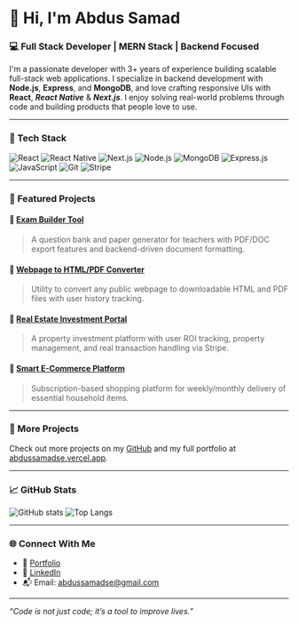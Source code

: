 # 👋 Hi, I'm Abdus Samad

### 💻 Full Stack Developer | MERN Stack | Backend Focused

I'm a passionate developer with 3+ years of experience building scalable full-stack web applications. I specialize in backend development with **Node.js**, **Express**, and **MongoDB**, and love crafting responsive UIs with **React**, ***React Native*** & ***Next.js***. I enjoy solving real-world problems through code and building products that people love to use.

---

### 🧰 Tech Stack

![React](https://img.shields.io/badge/-React-black?style=flat-square&logo=react)
![React Native](https://img.shields.io/badge/-React_Native-black?style=flat-square&logo=react)
![Next.js](https://img.shields.io/badge/-Next.js-black?style=flat-square&logo=next.js)
![Node.js](https://img.shields.io/badge/-Node.js-black?style=flat-square&logo=node.js)
![MongoDB](https://img.shields.io/badge/-MongoDB-black?style=flat-square&logo=mongodb)
![Express.js](https://img.shields.io/badge/-Express.js-black?style=flat-square&logo=express)
![JavaScript](https://img.shields.io/badge/-JavaScript-black?style=flat-square&logo=javascript)
![Git](https://img.shields.io/badge/-Git-black?style=flat-square&logo=git)
![Stripe](https://img.shields.io/badge/-Stripe-black?style=flat-square&logo=stripe)

---

### 📌 Featured Projects

#### 📝 [Exam Builder Tool](https://exambuilder.org)

> A question bank and paper generator for teachers with PDF/DOC export features and backend-driven document formatting.

#### 🧾 [Webpage to HTML/PDF Converter](http://archivevault.org)

> Utility to convert any public webpage to downloadable HTML and PDF files with user history tracking.

#### 🏡 [Real Estate Investment Portal](https://synergyinvestinc.com)

> A property investment platform with user ROI tracking, property management, and real transaction handling via Stripe.

#### 🛒 [Smart E-Commerce Platform](https://kitchcubesclient.netlify.app)

> Subscription-based shopping platform for weekly/monthly delivery of essential household items.

---

### 🚀 More Projects

Check out more projects on my [GitHub](https://github.com/abdussamadse) and my full portfolio at [abdussamadse.vercel.app](https://abdussamadse.vercel.app).

---

### 📈 GitHub Stats

![GitHub stats](https://github-readme-stats.vercel.app/api?username=abdussamadse&show_icons=true&theme=radical)
![Top Langs](https://github-readme-stats.vercel.app/api/top-langs/?username=abdussamadse&layout=compact&theme=radical)

---

### 🌐 Connect With Me

- 🔗 [Portfolio](https://abdussamadse.vercel.app)
- 💼 [LinkedIn](https://www.linkedin.com/in/abdussamadse)
- 📬 Email: abdussamadse@gmail.com

---

_“Code is not just code; it’s a tool to improve lives.”_
